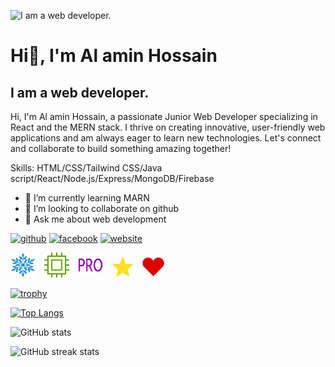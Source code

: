![I am a web developer.](https://i.ibb.co/ZxHpcdB/Purple-Abstract-Graphic-Design-Linked-In-Article-Cover-Image.png)
# Hi👋, I'm Al amin Hossain
## I am a web developer.


Hi, I'm Al amin Hossain, a passionate Junior Web Developer specializing in React and the MERN stack. I thrive on creating innovative, user-friendly web applications and am always eager to learn new technologies. Let's connect and collaborate to build something amazing together!

Skills:  HTML/CSS/Tailwind CSS/Java script/React/Node.js/Express/MongoDB/Firebase

- 🌱 I’m currently learning MARN 
- 👯 I’m looking to collaborate on github 
- 💬 Ask me about web development 


[<img src='https://cdn.jsdelivr.net/npm/simple-icons@3.0.1/icons/github.svg' alt='github' height='40'>](https://github.com/Alamin573190)  [<img src='https://cdn.jsdelivr.net/npm/simple-icons@3.0.1/icons/facebook.svg' alt='facebook' height='40'>](https://www.facebook.com/https://www.facebook.com/profile.php?id=100052719871178)  [<img src='https://cdn.jsdelivr.net/npm/simple-icons@3.0.1/icons/icloud.svg' alt='website' height='40'>](https://assaignment-ten-4a605.web.app/)  

<a href='https://archiveprogram.github.com/'><img src='https://raw.githubusercontent.com/acervenky/animated-github-badges/master/assets/acbadge.gif' width='40' height='40'></a> <a href='https://docs.github.com/en/developers'><img src='https://raw.githubusercontent.com/acervenky/animated-github-badges/master/assets/devbadge.gif' width='40' height='40'></a> <a href='https://github.com/pricing'><img src='https://raw.githubusercontent.com/acervenky/animated-github-badges/master/assets/pro.gif' width='40' height='40'></a> <a href='https://stars.github.com/'><img src='https://raw.githubusercontent.com/acervenky/animated-github-badges/master/assets/starbadge.gif' width='35' height='35'></a> <a href='https://docs.github.com/en/github/supporting-the-open-source-community-with-github-sponsors'><img src='https://raw.githubusercontent.com/acervenky/animated-github-badges/master/assets/sponsorbadge.gif' width='35' height='35'></a> 

[![trophy](https://github-profile-trophy.vercel.app/?username=Alamin573190)](https://github.com/ryo-ma/github-profile-trophy)

[![Top Langs](https://github-readme-stats.vercel.app/api/top-langs/?username=Alamin573190)](https://github.com/anuraghazra/github-readme-stats)

![GitHub stats](https://github-readme-stats.vercel.app/api?username=Alamin573190&show_icons=true&count_private=true)  

![GitHub streak stats](https://streak-stats.demolab.com/?user=Alamin573190)  

